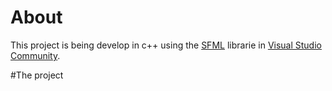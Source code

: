# About
This project is being develop in c++ using the [SFML](https://www.sfml-dev.org/index.php) librarie in [Visual Studio Community](https://visualstudio.microsoft.com/pt-br/vs/community/).

#The project
